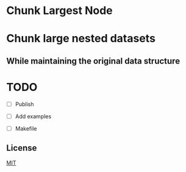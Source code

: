 Chunk Largest Node
==================

# Chunk large nested datasets

## While maintaining the original data structure

TODO
====
- [ ] Publish
- [ ] Add examples
- [ ] Makefile


## License

[MIT](LICENSE)
